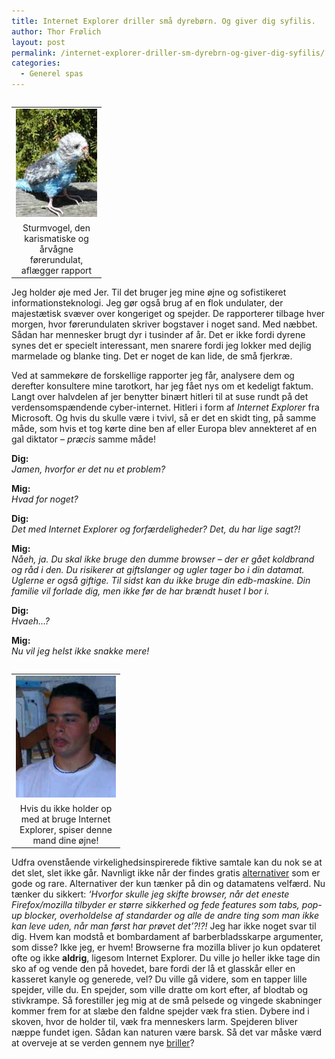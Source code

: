 ```yaml
---
title: Internet Explorer driller små dyrebørn. Og giver dig syfilis.
author: Thor Frølich
layout: post
permalink: /internet-explorer-driller-sm-dyrebrn-og-giver-dig-syfilis/
categories:
  - Generel spas
---
```

<table style="float: right;">
  <tr>
    <td>
      <img src="/images/undulat_01.jpg" alt="Pip! Pip! Kvidre! Pip!" />
    </td>
  </tr>
  
  <tr>
    <td align="center" width="130">
      Sturmvogel, den karismatiske og årvågne førerundulat, aflægger rapport
    </td>
  </tr>
</table>

Jeg holder øje med Jer. Til det bruger jeg mine øjne og sofistikeret informationsteknologi. Jeg gør også brug af en flok undulater, der majestætisk svæver over kongeriget og spejder. De rapporterer tilbage hver morgen, hvor førerundulaten skriver bogstaver i noget sand. Med næbbet. Sådan har mennesker brugt dyr i tusinder af år. Det er ikke fordi dyrene synes det er specielt interessant, men snarere fordi jeg lokker med dejlig marmelade og blanke ting. Det er noget de kan lide, de små fjerkræ.

Ved at sammekøre de forskellige rapporter jeg får, analysere dem og derefter konsultere mine tarotkort, har jeg fået nys om et kedeligt faktum. Langt over halvdelen af jer benytter binært hitleri til at suse rundt på det verdensomspændende cyber-internet. Hitleri i form af *Internet Explorer* fra Microsoft. Og hvis du skulle være i tvivl, så er det en skidt ting, på samme måde, som hvis et tog kørte dine ben af eller Europa blev annekteret af en gal diktator – *præcis* samme måde!

**Dig:**  
*Jamen, hvorfor er det nu et problem?*

**Mig:**  
*Hvad for noget?*

**Dig:**  
*Det med Internet Explorer og forfærdeligheder? Det, du har lige sagt?!*

**Mig:**  
*Nåeh, ja. Du skal ikke bruge den dumme browser – der er gået koldbrand og råd i den. Du risikerer at giftslanger og ugler tager bo i din datamat. Uglerne er også giftige. Til sidst kan du ikke bruge din edb-maskine. Din familie vil forlade dig, men ikke før de har brændt huset I bor i.*

**Dig:**  
*Hvaeh…?*

**Mig:**  
*Nu vil jeg helst ikke snakke mere!*

<table style="float: left;">
  <tr>
    <td>
      <img src="/images/fjols_01.jpg" alt="Jeg ønsker at blive Ørnenes Konge. Og herske viist og gavmildt." />
    </td>
  </tr>
  
  <tr>
    <td align="center" width="160">
      Hvis du ikke holder op med at bruge Internet Explorer, spiser denne mand dine øjne!
    </td>
  </tr>
</table>

Udfra ovenstående virkelighedsinspirerede fiktive samtale kan du nok se at det slet, slet ikke går. Navnligt ikke når der findes gratis [alternativer][1] som er gode og rare. Alternativer der kun tænker på din og datamatens velfærd. Nu tænker du sikkert: *‘Hvorfor skulle jeg skifte browser, når det eneste Firefox/mozilla tilbyder er større sikkerhed og fede features som tabs, pop-up blocker, overholdelse af standarder og alle de andre ting som man ikke kan leve uden, når man først har prøvet det’?!?!* Jeg har ikke noget svar til dig. Hvem kan modstå et bombardament af barberbladsskarpe argumenter, som disse? Ikke jeg, er hvem! Browserne fra mozilla bliver jo kun opdateret ofte og ikke **aldrig**, ligesom Internet Explorer. Du ville jo heller ikke tage din sko af og vende den på hovedet, bare fordi der lå et glasskår eller en kasseret kanyle og generede, vel? Du ville gå videre, som en tapper lille spejder, ville du. En spejder, som ville dratte om kort efter, af blodtab og stivkrampe. Så forestiller jeg mig at de små pelsede og vingede skabninger kommer frem for at slæbe den faldne spejder væk fra stien. Dybere ind i skoven, hvor de holder til, væk fra menneskers larm. Spejderen bliver næppe fundet igen. Sådan kan naturen være barsk. Så det var måske værd at overveje at se verden gennem nye [briller][1]?

 [1]: http://mozilla.org/products/firefox/